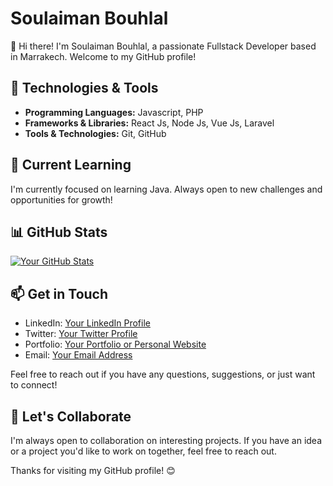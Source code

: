 # Soulaiman Bouhlal

👋 Hi there! I'm Soulaiman Bouhlal, a passionate Fullstack Developer based in Marrakech. Welcome to my GitHub profile! 

## 🔧 Technologies & Tools

- **Programming Languages:** Javascript, PHP
- **Frameworks & Libraries:** React Js, Node Js, Vue Js, Laravel
- **Tools & Technologies:** Git, GitHub

## 🌱 Current Learning

I'm currently focused on learning Java. Always open to new challenges and opportunities for growth!

## 📊 GitHub Stats

[![Your GitHub Stats](https://github-readme-stats.vercel.app/api?username=your-username&show_icons=true&count_private=true&hide=contribs)](https://github.com/your-username)

## 📫 Get in Touch

- LinkedIn: [Your LinkedIn Profile](https://www.linkedin.com/in/your-linkedin/)
- Twitter: [Your Twitter Profile](https://twitter.com/your-twitter/)
- Portfolio: [Your Portfolio or Personal Website](https://www.yourwebsite.com/)
- Email: [Your Email Address](mailto:your.email@example.com)

Feel free to reach out if you have any questions, suggestions, or just want to connect!

## 🤝 Let's Collaborate

I'm always open to collaboration on interesting projects. If you have an idea or a project you'd like to work on together, feel free to reach out.


Thanks for visiting my GitHub profile! 😊
